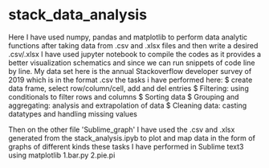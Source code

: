 # stack_data_analysis

Here I have used numpy, pandas and matplotlib to perform data analytic functions after taking data from .csv and .xlsx files and then write a desired .csv/.xlsx
I have used jupyter notebook to compile the codes as it provides a better visualization schematics and since we can run snippets of code line by line.
My data set here is the annual Stackoverflow developer survey of 2019 which is in the format .csv
the tasks i have performed here:
$ create data frame, select row/column/cell, add and del entries
$ Filtering: using conditionals to filter rows and columns
$ Sorting data 
$ Grouping and aggregating: analysis and extrapolation of data
$ Cleaning data: casting datatypes and handling missing values

Then on the other file 'Sublime_graph' I have used the .csv and .xlsx generated from the stack_analysis.ipyb to plot and map data in the form of graphs of different kinds
these tasks I have performed in Sublime text3 using matplotlib
1.bar.py
2.pie.pi
